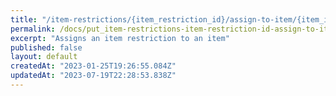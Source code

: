 ```yaml
---
title: "/item-restrictions/{item_restriction_id}/assign-to-item/{item_id}"
permalink: /docs/put_item-restrictions-item-restriction-id-assign-to-item-item-id
excerpt: "Assigns an item restriction to an item"
published: false
layout: default
createdAt: "2023-01-25T19:26:55.084Z"
updatedAt: "2023-07-19T22:28:53.838Z"
---
```


